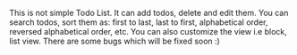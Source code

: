 This is not simple Todo List. It can add todos, delete and edit them. You can search todos, sort them as: first to last, last to first, alphabetical order, reversed alphabetical order, etc. You can also customize the view i.e block, list view.
There are some bugs which will be fixed soon :)
